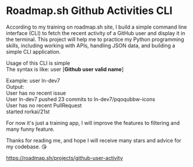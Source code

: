 # Roadmap.sh Github Activities CLI

According to my training on roadmap.sh site, I build a simple command line interface (CLI) to fetch the recent activity of a GitHub user and display it in the terminal. This project will help me to practice my Python programming skills, including working with APIs, handling JSON data, and building a simple CLI application.  

Usage of this CLI is simple  
The syntax is like: user [**Github user valid name**]

Example: user ln-dev7  
Output:    
User has no recent issue  
User ln-dev7 pushed 23 commits to ln-dev7/pqoqubbw-icons  
User has no recent PullRequest  
started rorkai/21st  

For now it's just a training app, I will improve the features to filtering and many funny feature.

Thanks for reading me, and hope I will receive many stars and advice for my codebase.
😘

https://roadmap.sh/projects/github-user-activity
